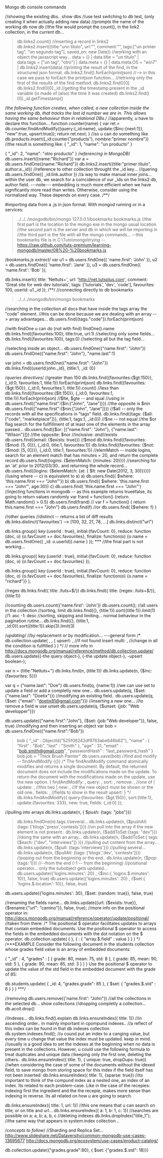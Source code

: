 Mongo db console commands

//showing the existing dbs..
show dbs
//use test
switching to db test, (only creating it when actually adding new data)
//prompts the name of the working db now
db
//the fllw would prompt the count(), in the link2 collection, in the current db...
>db.links2.count()
//inserting a record in links2
db.links2.insert({title:"unn titulo", url:"", comment:"", tags:["un primer tag", "un segundo tag"], saved_on: new Date})
//working with an object the javascript way...
data = {} | data.title = "un titulo" | data.tags = ["un tag", "otro"] | data.meta = {} | data.meta.OS = "win7" | db.links2.insert(data)
//printing the result of the find, in the structured json format.
db.links2.find().forEach(printjson)		//--> in this case we pass to forEach the printjson function...
//retriving only the first of the results of the find method.
db.links2.find()[0]		db.links2.find()[0]._id
//getting the timestamp present in the _id variable (is made of (also) the time it was created)
db.links2.find()[0]._id.getTimestamp()

/*the following function creates, when called, a new collection inside the same working db, that tracks the last id number we are in. This allows having the same behavieur than in relational DBs.*/
//apparently, u have to declare this function...
function counter(name) {
	var ret = db.counter.findAndModify({query:{_id:name}, update:{$inc:{next:1}},
	"new":true,
	upsert:true});
	return ret.next;
}
//so u can do something like
db.products.insert({_id:counter("products"), nombre:"primer nombre"})
//the result is something like:
{
   "_id": 1,
   "name": "un producto" 
}

{
   "_id": 2,
   "name": "otro producto" 
}
/*referencing in MongoDB*/
db.users.insert({name:"Richard"})
var a = db.users.findOne({name:"Richard"})
db.links2.insert({title:"primer titulo", author:a._id})		//reference to other collection throught the _id key...
//quering
db.users.findOne({ _id:link.author })		//a way to make manual inner joins... within the user db, we search for a coincidence of our _ids on the links2 db, author field.
---note--- 
embedding is much more efficient when we have significantly more read than writes. Otherwise, consider using the normalized way. These depends on every case.
/**/

#importing data from a .js in json format. With mongod running or in a services:
> ../../../mongodb/bin/mongo 127.0.0.1/bookmarks bookmarks.js
//the first part is the location to the mongo exe in the mongo usual location
//the second part is the server and db in which we will be importing in
//the third part is the file with all the mongo commands...
--this bookmarks file is in C:\Tuto\mongo\trying -- https://raw.github.com/tuts-premium/learning-mongodb/master/08%20-%20bookmarks.js

/*bookmarks.js extract*/
var u1 = db.users.findOne({ 'name.first': 'John' }),
    u2 = db.users.findOne({ 'name.first': 'Jane' }),
    u3 = db.users.findOne({ 'name.first': 'Bob' });

db.links.insert({
    title: 'Nettuts+',
    url: 'http://net.tutsplus.com',
    comment: 'Great site for web dev tutorials',
    tags: ['tutorials', 'dev', 'code'],
    favourites: 100,
    userId: u1._id
});
/**/
//connecting directly to db bookmarks
> ../../../mongodb/bin/mongo bookmarks

//searching in the collection all docs that have inside the tags array the "code" element.
//this can be done because we are dealing with an array --> array advantages...
db.users.find({tags:"code"}).forEach(printjson)

//with findOne u can do (not with find) findOne().name
db.links.find({favourites:100}, title:true, url:1)	//selecting only some fields...
db.links.find({favourites:100}, tags:0)	//selecting all but the tag field...

//selecting inside an object...
db.users.findOne({"name.first": "John"})
db.users.findOne({"name.first": "John"}, "name.last":1)

var john = db.users.findOne({"name.first": "John"})
db.links.find({userId:john._id}, {title:1, _id: 0})

/*queries directives*/
//greater than 150
db.links.find({favourites:{$gt:150}}, {_id:0, favourites:1, title:1}).forEach(printjson)
db.links.find({favourites:{$gt:150}}, {_id:0, favourites:1, title:1}).count()
//less than
db.links.find({favourites:{$lt:150}}, {_id:0, favourites:1, title:1}).forEach(printjson)
//$lte, $gte  -- and iqual
//using in
db.users.find({"name.first":{$in:["John", "Jane"]}})
//the opposite is $nin
db.users.find({"name.first":{$nin:["John", "Jane"]}})
//$all -- only the records with all the specifications in "tags" field.
db.links.find({tags: {$all:["code", "marketplace"]}}, {title:1, tags:1, _id:0})
//$ne -- not equal
//the $or flag search for the fullfillment of at least one of the elements in the array passed...
db.users.find({$or: [{"name.first": "John"}, {"name.last": "Wilson"}]})
//the opposite: $nor
//inclusive: $and
//$exists
db.users.find({email: {$exists: true}})
//$mod
db.links.find({favourites: {$mod: [5, 0]}}, {_id:0, title:1, favourites:1})
db.links.find({favourites: {$not: {$mod: [5, 0]}}}, {_id:0, title:1, favourites:1})
//elemMatch -- inside logins, search for an element match that has minutes = 20, and return the complete record
db.users.find({logins: {$elemMatch: {minutes: 20}}})
//searching for an 'at' prior to 2012/03/30.. and returning the whole record...
db.users.find({logins: {$elemMatch: {at: { $lt: new Date(2012, 3, 30)}}}})
//using where -- c) is equivalent to a)
a)	db.users.find({ $where: 'this.name.first === "John"'})
b)	db.users.find({ $where: 'this.name.first === "John"', age:30})
c)	db.users.find( 'this.name.first === "John"')
//injecting functions in mongodb -- as this example returns trueéfalse, its going to return values randomly
var frand = function() {return Math.random() > 0.5}
db.users.find(frand)
//
var f = function() { return this.name.first === "John"}
db.users.find(f)
//or
db.users.find( {$where: f} )

//other queries
//distinct -- returns a list of diff results
db.links.distinct('favourites')	--> [100, 32, 21, 78, ...]
db.links.distinct("url")


db.links.group({ 
	key:{userId : true}, 
	initial:{favCount: 0}, 
	reduce: function (doc, o) {o.favCount += doc.favourites}, 
	finalize: function(o) {o.name = db.users.findOne({ _id: o.userId}).name } }); ***
//the final part is not working...

db.links.group({ 
	key:{userId : true}, 
	initial:{favCount: 0}, 
	reduce: function (doc, o) {o.favCount += doc.favourites} });

db.links.group({ key:{userId : true},  initial:{favCount: 0},  reduce: function (doc,
o) {o.favCount += doc.favourites},  finalize: function(o) {o.name = "richard"}} );

//regex
db.links.find({ title: /tuts\+$/})
db.links.find({ title: {regex: /tuts\+$/}}, {title:1})

//counting
db.users.count({'name.first': 'John'})
db.users.count(); //all users in the collection
//sorting, limit
db.links.find({}, {title:1}).sort({title:1}).limit(1)	//1: asc -1: desc
//sorting, skipping and limiting... normal behavieur in the pagination rutine...
 db.links.find({}, {title:1, _id:0}).sort({title:1}).skip(3).limit(3)

/*updating*/ //by replacement or by modification...
---general form
/*
db.collection.update(
                      <query>,
                      <update>,
                      {
                        upsert: <Boolean>,	//if not found insert
                        multi: <Boolean>,	//change in all the condition <query> is fullfilled
                      }
                    )
*/
// more info in http://docs.mongodb.org/manual/reference/method/db.collection.update/
db.users.update({-the query object-}, {-the update object-}, -upsert boolean-);

var n = {title:"Nettuts+"}
db.links.find(n, {title:1})
db.links.update(n, {$inc: {favourites: 5}})

var q = {"name.last": "Doe"}
db.users.find(q, {name:1})
//we can use set to update a field or add a completly new one...
db.users.update(q, {$set: {"name.last": "Doetix"}})				//modifying an existing field..
db.users.update(q, {$set: {"email": "doetix81@gmail.com"}})		//inserting a new one...
//to remove a field w use unset
db.users.update(q, {$unset: {job: "Web developper"}})

db.users.update({"name.first":"John"}, {$set: {job:"Web developer"}}, false, true)
//modifying and then inserting an object
var bob = db.users.findOne({"name.first":"Bob"})
>bob
{
        "_id" : ObjectId("525f06242df9763abe646b62"),
        "name" : {
                "first" : "Bob",
                "last" : "Smith"
        },
        "age" : 31,
        "email" : "bob.smith@gmail.com",
        "passwordHash" : "last_password_hash"
}
> bob.job = "Thick Brush Painter"
> db.users.save(bob)
//find and modify -- findAndModify {{}}
/*
The findAndModify command atomically modifies and returns a single document. By default, the returned document does not include the modifications made on the update. To return the document with the modifications made on the update, use the new option.
{
  findAndModify: <string>,
  query: <document>,
  sort: <document>,
  remove: <boolean>,	//one of   |
  update: <document>,	//this two |
  new: <boolean>,		//if the new object must be shown or the old one..
  fields: <document>,	//fields to show in the result
  upsert: <boolean>
}
*/
> db.links.findAndModify({ 
	query:{favourites: {$gt:150}}, 
	sort:{title:1}, 
	update:{favourites: 333}, 
	new: true, 
	fields: {_id:0} });


//pulling into arrays
db.links.update(n, { $push: {tags: "jobs"}})
> db.links.findOne(n).tags
//several...
db.links.update(n, {$pushAll:{tags: ['blogs','press','contests']}})
//on pull into the array if the new element is not present..
db.links.update(n, {$addToSet:{tags: "dev"}})
//doing the same with an array...
db.links.update(n, {$addToSet:{ tags:{$each:  ["dev", "interviews"]} }})
//pulling out content from the array...
db.links.update(n, {$pull: {tags:'interviews'}})
//pulling several...
db.links.update(n, {$pullAll: {tags: ['blogs','dev', 'contests']}})
//poping out from the beginning or the end..
db.links.update(n, {$pop: {tags: 1}})   //--from the end (-1 -- from the beginning)
//positional operator... only the subobject gets updated...
db.users.update({'logins.minutes': 20} , {$inc:{ 'logins.$.minutes': 10}}, false, true)
db.users.update({'logins.minutes': 20} , {$set:{ 'logins.$.location': 10}}, false, true)

db.users.update({'logins.minutes': 30}, {$set: {random: true}}, false, true)

//renaming the fields name...
db.links.update({url: {$exists: true}}, {$rename:{"url": "camino"}}, false, true);
//more info on the positional operator in: http://docs.mongodb.org/manual/reference/operator/update/positional/
//taken from there:
/*
The positional $ operator facilitates updates to arrays that contain embedded documents. Use the positional $ operator to access the fields in the embedded documents with the dot notation on the $ operator.
db.collection.update( { <query selector> }, { <update operator>: { "array.$.field" : value } } )
*/
/***EXAMPLE
Consider the following document in the students collection whose grades field value is an array of embedded documents:

{ "_id" : 4, "grades" : [ { grade: 80, mean: 75, std: 8 },
                          { grade: 85, mean: 90, std: 5 },
                          { grade: 90, mean: 85, std: 3 } ] }
Use the positional $ operator to update the value of the std field in the embedded document with the grade of 85:

db.students.update( { _id: 4, "grades.grade": 85 }, { $set: { "grades.$.std" : 6 } } )
***/

//removing
db.users.remove({'name.first': "John"})
//all the collections in the selected db...
show collections
//dropping completly a collection...
db.acoll.drop()

//indexes...
db.links.find().explain
db.links.ensureIndex({ title: 1}) //in ascending order.. in mainly important in cpompund indexes..
//a reflect of this index can be found in that db indexes collection 
db.system.indexes.find();
//u cound put an index to a canging value, but every time u change that value the index must be updated. keep in mind.
//usually is a good idea to set the indexes at the beginning when no data is present in the collections. However, u could use the following formula to treat duplicates and unique data
//keeping only the first one, deleting the others..
db.links.ensureIndex({ title: 1}, { unique: true, dropDups: true})
//when considering the case of some of the documents without the idexed field, to save mongo from storing space for this index if the field itself has not been inserted:
db.links.ensureIndex({ title: 1}, {sparse: true})
//its important to think of the compund index as a nested one, an index of an index. Its related to each problem-case. Like in the case of the recepies: indexing first the ingredient and the the recepie, makes more sense than indexing in reverse. Its all related on how u are going to search.

db.links.ensureIndex({ title: 1, url: 1})   //this one means that u can search on title; or on title and url...
db.links.ensureIndex({ a: 1, b: 1, c: 1})   //searches are possible on a; a, b; a, b, c
//deleting indexes
db.links.dropIndex("title_1"); //the same way that appears in system.index collection...

/*concepts to follow*/
//Sharding and Replica Set...
http://www.slideshare.net/Dataversity/common-mongodb-use-cases-13695677
http://docs.mongodb.org/ecosystem/use-cases/product-catalog/

db.collection.update({"grades.grade":80}, { $set: {"grades.$.std": 18}})
